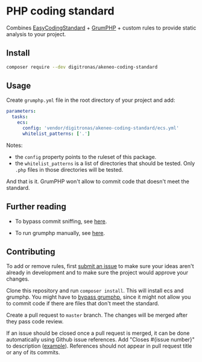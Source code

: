 # PHP coding standard

Combines [EasyCodingStandard](https://github.com/Symplify/EasyCodingStandard) + [GrumPHP](https://github.com/phpro/grumphp) + custom rules to provide static analysis to your project.

## Install

```bash
composer require --dev digitronas/akeneo-coding-standard
```

## Usage

Create `grumphp.yml` file in the root directory of your project and add:

```YAML
parameters:
  tasks:
    ecs:
      config: 'vendor/digitronas/akeneo-coding-standard/ecs.yml'
      whitelist_patterns: ['.']
```

Notes:
- the `config` property points to the ruleset of 
this package.
- the `whitelist_patterns` is a list of directories that should be tested. Only `.php` files in those directories will be tested.

And that is it. GrumPHP won't allow to commit code that doesn't meet the standard.

## Further reading

- To bypass commit sniffing, see [here](https://github.com/phpro/grumphp/blob/master/doc/faq.md#how-can-i-bypass-grumphp).

- To run grumphp manually, see [here](https://github.com/phpro/grumphp/blob/master/doc/commands.md#run).

## Contributing

To add or remove rules, first [submit an issue](https://github.com/digitronas/akeneo-coding-standard/issues) to make sure your ideas aren't already in development and to make sure the project would approve your changes.

Clone this repository and run `composer install`. This will install ecs and grumphp. You might have to [bypass grumphp](https://github.com/phpro/grumphp/blob/master/doc/faq.md#how-can-i-bypass-grumphp), since it might not allow you to commit code if there are files that don't meet the standard.

Create a pull request to `master` branch. The changes will be merged after they pass code review.

If an issue should be closed once a pull request is merged, it can be done automatically using Github issue references. Add "Closes #{issue number}" to description ([example](https://github.com/digitronas/akeneo-coding-standard/pull/5)). References should not appear in pull request title or any of its commits.
